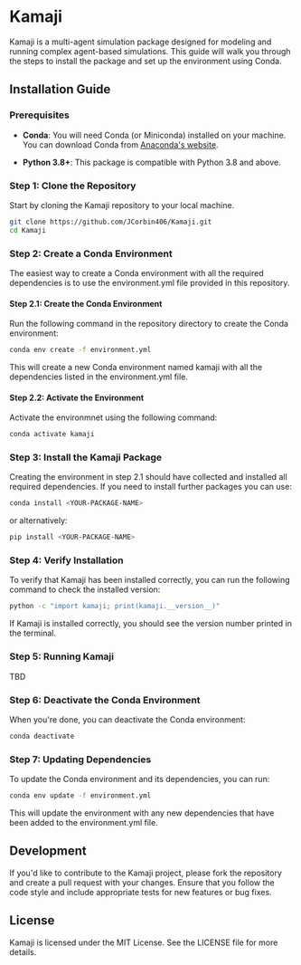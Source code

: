 # Kamaji

Kamaji is a multi-agent simulation package designed for modeling and running complex agent-based simulations. This guide will walk you through the steps to install the package and set up the environment using Conda.

## Installation Guide

### Prerequisites

- **Conda**: You will need Conda (or Miniconda) installed on your machine. You can download Conda from [Anaconda's website](https://www.anaconda.com/products/distribution).
  
- **Python 3.8+**: This package is compatible with Python 3.8 and above.

### Step 1: Clone the Repository

Start by cloning the Kamaji repository to your local machine.

```bash
git clone https://github.com/JCorbin406/Kamaji.git
cd Kamaji
```

### Step 2: Create a Conda Environment

The easiest way to create a Conda environment with all the required dependencies is to use the environment.yml file provided in this repository.

#### Step 2.1: Create the Conda Environment

Run the following command in the repository directory to create the Conda environment:

```bash
conda env create -f environment.yml
```

This will create a new Conda environment named kamaji with all the dependencies listed in the environment.yml file. 

#### Step 2.2: Activate the Environment

Activate the environmnet using the following command:

```bash
conda activate kamaji
```

### Step 3: Install the Kamaji Package

Creating the environment in step 2.1 should have collected and installed all required dependencies. If you need to install further packages you can use:

```bash
conda install <YOUR-PACKAGE-NAME>
```

or alternatively:

```bash
pip install <YOUR-PACKAGE-NAME>
```

### Step 4: Verify Installation

To verify that Kamaji has been installed correctly, you can run the following command to check the installed version:

```bash
python -c "import kamaji; print(kamaji.__version__)"
```

If Kamaji is installed correctly, you should see the version number printed in the terminal. 

### Step 5: Running Kamaji

TBD 

### Step 6: Deactivate the Conda Environment

When you're done, you can deactivate the Conda environment:

```bash
conda deactivate
```

### Step 7: Updating Dependencies

To update the Conda environment and its dependencies, you can run:

```bash
conda env update -f environment.yml
```

This will update the environment with any new dependencies that have been added to the environment.yml file. 

## Development 

If you'd like to contribute to the Kamaji project, please fork the repository and create a pull request with your changes. Ensure that you follow the code style and include appropriate tests for new features or bug fixes.

## License 

Kamaji is licensed under the MIT License. See the LICENSE file for more details.

